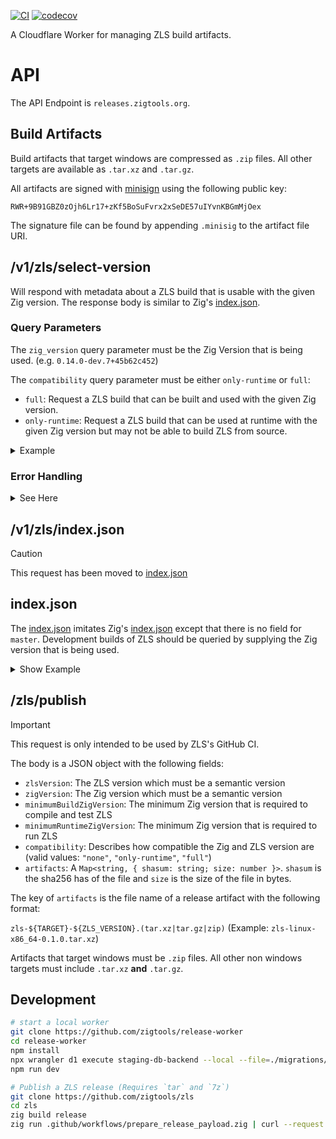 [![CI](https://github.com/zigtools/release-worker/workflows/CI/badge.svg)](https://github.com/zigtools/release-worker/actions)
[![codecov](https://codecov.io/gh/zigtools/release-worker/graph/badge.svg?token=A3YHEUHMT2)](https://codecov.io/gh/zigtools/release-worker)

A Cloudflare Worker for managing ZLS build artifacts.

# API

The API Endpoint is `releases.zigtools.org`.

## Build Artifacts

Build artifacts that target windows are compressed as `.zip` files. All other targets are available as `.tar.xz` and `.tar.gz`.

All artifacts are signed with [minisign](https://jedisct1.github.io/minisign/) using the following public key:

```
RWR+9B91GBZ0zOjh6Lr17+zKf5BoSuFvrx2xSeDE57uIYvnKBGmMjOex
```

The signature file can be found by appending `.minisig` to the artifact file URI.

## /v1/zls/select-version

Will respond with metadata about a ZLS build that is usable with the given Zig version.
The response body is similar to Zig's [index.json](https://ziglang.org/download/index.json).

### Query Parameters

The `zig_version` query parameter must be the Zig Version that is being used. (e.g. `0.14.0-dev.7+45b62c452`)

The `compatibility` query parameter must be either `only-runtime` or `full`:

- `full`: Request a ZLS build that can be built and used with the given Zig version.
- `only-runtime`: Request a ZLS build that can be used at runtime with the given Zig version but may not be able to build ZLS from source.

<details>
  <summary>Example</summary>
  
  ```bash
  curl "https://releases.zigtools.org/v1/zls/select-version?zig_version=0.14.0-dev.7%2B45b62c452&compatibility=only-runtime" # 0.14.0-dev.7+45b62c452
  ```
  
  ```json
  {
    "version": "0.14.0-dev.263+fa650ca",
    "date": "2024-12-20",
    "x86_64-windows": {
      "tarball": "https://builds.zigtools.org/zls-windows-x86_64-0.14.0-dev.263+fa650ca.zip",
      "shasum": "691c93933e8645e60144e6321d9dbe0288a4c79fbf271d58d1c9026bc802fe50",
      "size": "3916683"
    },
    "x86_64-linux": {
      "tarball": "https://builds.zigtools.org/zls-linux-x86_64-0.14.0-dev.263+fa650ca.tar.xz",
      "shasum": "b7a6ffd27771557c6935ab04cbb9cdd69e2334c0d78730e8fcae83c84d692575",
      "size": "3294836"
    },
    "x86_64-macos": {
      "tarball": "https://builds.zigtools.org/zls-macos-x86_64-0.14.0-dev.263+fa650ca.tar.xz",
      "shasum": "1dd653afd3100bcc60375bfeaa8d02ac668f78048002e512bc0d399dbd107f70",
      "size": "1038884"
    },
    "x86-windows": {
      "tarball": "https://builds.zigtools.org/zls-windows-x86-0.14.0-dev.263+fa650ca.zip",
      "shasum": "4358ad9294edda9d35724c307ae0f6c7e7e5310bbce6aaacce64f4db20174773",
      "size": "3979874"
    },
    "x86-linux": {
      "tarball": "https://builds.zigtools.org/zls-linux-x86-0.14.0-dev.263+fa650ca.tar.xz",
      "shasum": "ac757035b40d605473d933a7c50dd6588f84ffc79158dea9103c172a6ef1fcd9",
      "size": "3285184"
    },
    "aarch64-windows": {
      "tarball": "https://builds.zigtools.org/zls-windows-aarch64-0.14.0-dev.263+fa650ca.zip",
      "shasum": "9365cd7fd7eed5aedef229b3147b3b3cd9e76d363a24ecf2aff91f187a2823f5",
      "size": "3709946"
    },
    "aarch64-linux": {
      "tarball": "https://builds.zigtools.org/zls-linux-aarch64-0.14.0-dev.263+fa650ca.tar.xz",
      "shasum": "bf1a94eba812be4fdc73798677c9513f5d70f68dd5721ca534a1858b6bc79047",
      "size": "3125200"
    },
    "aarch64-macos": {
      "tarball": "https://builds.zigtools.org/zls-macos-aarch64-0.14.0-dev.263+fa650ca.tar.xz",
      "shasum": "11a0552a85c451eb6087e5ebfe7d2d72f751ed5eb10b1b56c7800e96867bc8ea",
      "size": "878672"
    },
    "arm-linux": {
      "tarball": "https://builds.zigtools.org/zls-linux-arm-0.14.0-dev.263+fa650ca.tar.xz",
      "shasum": "52ee5fd67cef696a095650f6cb40689a9a77efabd042bc75943e23a31b2da207",
      "size": "3233876"
    },
    "wasm32-wasi": {
      "tarball": "https://builds.zigtools.org/zls-wasi-wasm32-0.14.0-dev.263+fa650ca.tar.xz",
      "shasum": "d77ab7c6b3f788e2dd658d23c1e6c2c8ed9bb092b69953939dad8848b21c41e5",
      "size": "2217504"
    }
  }
  ```
  
</details>

### Error Handling

<details>
  <summary> See Here</summary>

The `/v1/zls/select-version` request may be unable to respond with a compatible Zig version.

If the request is valid but cannot be satified, a JSON response with an `code` and `message` field will be send.

```bash
curl "https://releases.zigtools.org/v1/zls/select-version?zig_version=0.30.0&compatibility=full"
```

```json
{
  "code": 1,
  "message": "ZLS 0.30 has not been released yet"
}
```

#### Unsupported

This error _should_ only occur when specifying a very old Zig version like `0.8.0`. Please open an issue when encounting this error on recent Zig versions.

```json
{
  "code": 0,
  "message": "Zig ${ZIG_VERSION} is not supported by ZLS"
}
```

#### Unsupported Release Cycle

The most common scenario for this error is after Zig has tagged a new release but ZLS hasn't updated yet.

Let's say that Zig `0.12.0` has been released but ZLS not yet released ZLS `0.12.0`. ZLS's latest build is therefore a `0.12.0-dev` build.
A request with `?zig_version=0.13.0-dev` will error because there is no ZLS `0.12.*` or ZLS `0.13.0-dev` builds.

Version Order Guide: `0.12.0-dev` < `0.12.0` < `0.13.0-dev` < `0.13.0`

```json
{
  "code": 1,
  "message": "No builds for the ${ZIG_MAJOR_VERSION}.${ZIG_MINOR_VERSION} release cycle are currently available"
}
```

This error only occurs on development/nightly builds of Zig.

#### Incompatible development build

The version selection algorithm has identified the given Zig version as incompatible with any available ZLS build. When encountering this error on the latest Zig master version, it usually means that a breaking change occured that needs ZLS to be updated.

```json
{
  "code": 2,
  "message": "Zig ${ZIG_VERSION} has no compatible ZLS build (yet)"
}
```

This error only occurs on development/nightly builds of Zig.

#### Incompatible tagged release

```json
{
  "code": 3,
  "message": "ZLS ${ZIG_MAJOR_VERSION}.${ZIG_MINOR_VERSION} has not been released yet"
}
```

This error only occurs on tagged releases of Zig.

</details>

## /v1/zls/index.json

> [!CAUTION]
> This request has been moved to [index.json](https://builds.zigtools.org/index.json)

## index.json

The [index.json](https://builds.zigtools.org/index.json) imitates Zig's [index.json](https://ziglang.org/download/index.json) except that there is no field for `master`. Development builds of ZLS should be queried by supplying the Zig version that is being used.

<details>
  <summary>Show Example</summary>
  
  ```bash
  curl "https://builds.zigtools.org/index.json"
  ```
  
  ```json
  {
    "0.14.0": {
      "date": "2025-03-06",
      "aarch64-linux": {
        "tarball": "https://builds.zigtools.org/zls-linux-aarch64-0.14.0.tar.xz",
        "shasum": "d85f4679af3961db149ead8a355eab4652c3e738eecaad69174cab5f1a1196cc",
        "size": "3369008"
      },
      "aarch64-macos": {
        "tarball": "https://builds.zigtools.org/zls-macos-aarch64-0.14.0.tar.xz",
        "shasum": "dfb627e1f9603583678f552d8035a12dce878215c0a507b32d6f1b9d074d6c4d",
        "size": "927968"
      },
      "aarch64-windows": {
        "tarball": "https://builds.zigtools.org/zls-windows-aarch64-0.14.0.zip",
        "shasum": "7a6d649bafe5d09334b095829b461de1ee7f09278e068b28b90f1566df710a38",
        "size": "4150974"
      },
      "armv7a-linux": {
        "tarball": "https://builds.zigtools.org/zls-linux-armv7a-0.14.0.tar.xz",
        "shasum": "34a41ddf6790959b220724957dedd2919f276298277f3e985dc68c7f9b47d3a0",
        "size": "3535916"
      },
      "loongarch64-linux": {
        "tarball": "https://builds.zigtools.org/zls-linux-loongarch64-0.14.0.tar.xz",
        "shasum": "ce006e31084451a8cdb493965f93f8355485ec4693f54fcba377766ed61597f2",
        "size": "3244668"
      },
      "powerpc64le-linux": {
        "tarball": "https://builds.zigtools.org/zls-linux-powerpc64le-0.14.0.tar.xz",
        "shasum": "c5d88b19017d8b9904a03cb088521f5bbd17171214b84bf2e712947f975b5b9f",
        "size": "3548180"
      },
      "riscv64-linux": {
        "tarball": "https://builds.zigtools.org/zls-linux-riscv64-0.14.0.tar.xz",
        "shasum": "892915a4b06b0503681e45eb45d7bf67a7d7d48daeb73c4ffd0bfb0d59b27a4b",
        "size": "4320460"
      },
      "x86-linux": {
        "tarball": "https://builds.zigtools.org/zls-linux-x86-0.14.0.tar.xz",
        "shasum": "79ca762b6cd5cffc165d473636fe0e1b225d2a4f75e5fed555261be4f046166b",
        "size": "3604608"
      },
      "x86-windows": {
        "tarball": "https://builds.zigtools.org/zls-windows-x86-0.14.0.zip",
        "shasum": "6c2d907830768f69a6296a6794da419597cb08d796243cf81e95452124649252",
        "size": "4564797"
      },
      "x86_64-linux": {
        "tarball": "https://builds.zigtools.org/zls-linux-x86_64-0.14.0.tar.xz",
        "shasum": "661f8d402ba3dc9b04b6e9bc3026495be7b838d2f18d148db2bd98bd699c1360",
        "size": "3567628"
      },
      "x86_64-macos": {
        "tarball": "https://builds.zigtools.org/zls-macos-x86_64-0.14.0.tar.xz",
        "shasum": "baee69e4645deeccb42970b4a01f573592209dc1cf72e32893c59ca06af511dc",
        "size": "1086696"
      },
      "x86_64-windows": {
        "tarball": "https://builds.zigtools.org/zls-windows-x86_64-0.14.0.zip",
        "shasum": "10bb73102bab4d2fa9fd00ef48ad84ff2332b91e7fc449de751676367fe7dfd2",
        "size": "4382699"
      },
      "wasm32-wasi": {
        "tarball": "https://builds.zigtools.org/zls-wasi-wasm32-0.14.0.tar.xz",
        "shasum": "cf9f77982c8d2549603c4361a4653817107974e29811ff7a857ef9230b6ad748",
        "size": "2320208"
      }
    },
    "0.13.0": {
      "date": "2024-06-09",
      "x86_64-windows": {
        "tarball": "https://builds.zigtools.org/zls-windows-x86_64-0.13.0.zip",
        "shasum": "d87ed0834df3c30feae976843f0c6640acd31af1f31c0917907f7bfebae5bd14",
        "size": "3773703"
      },
      "x86_64-linux": {
        "tarball": "https://builds.zigtools.org/zls-linux-x86_64-0.13.0.tar.xz",
        "shasum": "ec4c1b45caf88e2bcb9ebb16c670603cc596e4f621b96184dfbe837b39cd8410",
        "size": "3292516"
      },
      "x86_64-macos": {
        "tarball": "https://builds.zigtools.org/zls-macos-x86_64-0.13.0.tar.xz",
        "shasum": "4b63854d6b76810abd2563706e7d768efc7111e44dd8b371d49198e627697a13",
        "size": "1047656"
      },
      "x86-windows": {
        "tarball": "https://builds.zigtools.org/zls-windows-x86-0.13.0.zip",
        "shasum": "8d71f0fde1238082ee3b7fb5d9e361411183fad2d7a55a78b403ed7cd4fc2d13",
        "size": "3876223"
      },
      "x86-linux": {
        "tarball": "https://builds.zigtools.org/zls-linux-x86-0.13.0.tar.xz",
        "shasum": "9b1632f53528ec29b214286a6056ba1b352737335311926c48317daf1f73f234",
        "size": "3342824"
      },
      "aarch64-linux": {
        "tarball": "https://builds.zigtools.org/zls-linux-aarch64-0.13.0.tar.xz",
        "shasum": "8e258711168c2e3e7e81d6074663cfe291309b779928aaa4c66aed1affeba1aa",
        "size": "3117620"
      },
      "aarch64-macos": {
        "tarball": "https://builds.zigtools.org/zls-macos-aarch64-0.13.0.tar.xz",
        "shasum": "9848514524f5e5d33997ac280b7d92388407209d4b8d4be3866dc3cf30ca6ca8",
        "size": "929348"
      },
      "wasm32-wasi": {
        "tarball": "https://builds.zigtools.org/zls-wasi-wasm32-0.13.0.tar.xz",
        "shasum": "ed2af8a5c8661a3eeaa5d498db150c237fe721dd5f48f99ec14833c2b5208493",
        "size": "2231904"
      }
    },
    "0.12.0": {
      "date": "2024-06-08",
      "aarch64-linux": {
        "tarball": "https://builds.zigtools.org/zls-linux-aarch64-0.12.0.tar.xz",
        "shasum": "ea81ee5c64c8b39aaf23c26d641e263470738d76bee945db9f7207bad10f6d6f",
        "size": "3058360"
      },
      "x86-linux": {
        "tarball": "https://builds.zigtools.org/zls-linux-x86-0.12.0.tar.xz",
        "shasum": "f9ed28d9eb12701b85aafd1956d0d2622086a11761a68561de26677f6410ae6c",
        "size": "3307028"
      },
      "x86_64-linux": {
        "tarball": "https://builds.zigtools.org/zls-linux-x86_64-0.12.0.tar.xz",
        "shasum": "a1049798c9d3b14760f24de5c0a6b5a176abd404979828342b7319939563dfaa",
        "size": "3238880"
      },
      "aarch64-macos": {
        "tarball": "https://builds.zigtools.org/zls-macos-aarch64-0.12.0.tar.xz",
        "shasum": "48892e8e75ebd8cbe1d82548e20094c4c9f7f1b81fdabe18b430f334d93dc76c",
        "size": "912760"
      },
      "x86_64-macos": {
        "tarball": "https://builds.zigtools.org/zls-macos-x86_64-0.12.0.tar.xz",
        "shasum": "6c6b24d2d57de6fcae8c44d8c484a359262b4a46339fe339a6fade433fc7c6b6",
        "size": "1038668"
      },
      "wasm32-wasi": {
        "tarball": "https://builds.zigtools.org/zls-wasi-wasm32-0.12.0.tar.xz",
        "shasum": "82f9fa4394676c25e4b090253f4bcc811f2cc0186abef6e29e90d908af5c60a8",
        "size": "2235168"
      },
      "x86-windows": {
        "tarball": "https://builds.zigtools.org/zls-windows-x86-0.12.0.zip",
        "shasum": "38bf431c3d8eb484458c77a8b7517a44d1bdbc8e1b85d664f8e8f616d94a92c0",
        "size": "3850972"
      },
      "x86_64-windows": {
        "tarball": "https://builds.zigtools.org/zls-windows-x86_64-0.12.0.zip",
        "shasum": "3ff600660081c1867a83a800d22ad784849d1bee2e18bbe4495b95164e3de136",
        "size": "3697303"
      }
    },
    "0.11.0": {
      "date": "2024-06-08",
      "aarch64-linux": {
        "tarball": "https://builds.zigtools.org/zls-linux-aarch64-0.11.0.tar.xz",
        "shasum": "43184d2d324b27d2f18b72818676b367e6633264a0f4d74d1249b8a0824d1e1c",
        "size": "2871712"
      },
      "x86-linux": {
        "tarball": "https://builds.zigtools.org/zls-linux-x86-0.11.0.tar.xz",
        "shasum": "580e8de3980778dc77aa0a77fb60efc0c71a17e12987f43379b326fc4c5dcf6c",
        "size": "2954488"
      },
      "x86_64-linux": {
        "tarball": "https://builds.zigtools.org/zls-linux-x86_64-0.11.0.tar.xz",
        "shasum": "bd65d0cd79e83395b98035991b100821589b07ed8716fb2a44b1e234c9167f3f",
        "size": "2965448"
      },
      "aarch64-macos": {
        "tarball": "https://builds.zigtools.org/zls-macos-aarch64-0.11.0.tar.xz",
        "shasum": "5152757727a958e6991b09fee4fb1b89c42b0e1c19f6b866e3567a83a126851c",
        "size": "1605664"
      },
      "x86_64-macos": {
        "tarball": "https://builds.zigtools.org/zls-macos-x86_64-0.11.0.tar.xz",
        "shasum": "8d3d83c8e1fc7a13d0c58624a9a0bdb289771c3714d01d7aace24277c95e70fb",
        "size": "1746000"
      },
      "wasm32-wasi": {
        "tarball": "https://builds.zigtools.org/zls-wasi-wasm32-0.11.0.tar.xz",
        "shasum": "06e13738a34625fe36dd397dc095c8dd986ba49c214574d5a7d04aa0a5ca669d",
        "size": "2799028"
      },
      "x86-windows": {
        "tarball": "https://builds.zigtools.org/zls-windows-x86-0.11.0.zip",
        "shasum": "8fd720f60de35e59ea3ac465d83fe4c15fd002a3abd5c259abd1cabf30756626",
        "size": "4530355"
      },
      "x86_64-windows": {
        "tarball": "https://builds.zigtools.org/zls-windows-x86_64-0.11.0.zip",
        "shasum": "b14608a9541e89cbe8993ff22a6e3cf6248dd326cc5d42c4ee5469f2933e155b",
        "size": "4186972"
      }
    },
    "0.10.0": {
      "date": "2024-06-08",
      "x86-linux": {
        "tarball": "https://builds.zigtools.org/zls-linux-x86-0.10.0.tar.xz",
        "shasum": "dfc6f2d791b84ff7bd7bfe24e17bc1fed430b6f2db7d8a31735fa19c892334e4",
        "size": "1142116"
      },
      "x86_64-linux": {
        "tarball": "https://builds.zigtools.org/zls-linux-x86_64-0.10.0.tar.xz",
        "shasum": "9a6cda8a9dc4b536f76439285541ad197eb30f67b0df47746411043c48091351",
        "size": "1168192"
      },
      "aarch64-macos": {
        "tarball": "https://builds.zigtools.org/zls-macos-aarch64-0.10.0.tar.xz",
        "shasum": "543c9f7d8895ab12b8c0b860601513c54d354ffd558a439fed9152af74c65ce6",
        "size": "378028"
      },
      "x86_64-macos": {
        "tarball": "https://builds.zigtools.org/zls-macos-x86_64-0.10.0.tar.xz",
        "shasum": "bebd917db44e8fff8daf5aab9f06dbee183dad1ce351bc6ecb264ccae710d951",
        "size": "486076"
      },
      "x86-windows": {
        "tarball": "https://builds.zigtools.org/zls-windows-x86-0.10.0.zip",
        "shasum": "8b1e20ddf16419d956473830c450dbe6eb3f9022404b65a85bc0707437419405",
        "size": "1645296"
      },
      "x86_64-windows": {
        "tarball": "https://builds.zigtools.org/zls-windows-x86_64-0.10.0.zip",
        "shasum": "f9a29b8e5a743282112c53caa28de7f8534e4c83cf801011263202266fc5ff2e",
        "size": "1582483"
      }
    },
    "0.9.0": {
      "date": "2024-06-08",
      "x86_64-linux": {
        "tarball": "https://builds.zigtools.org/zls-linux-x86_64-0.9.0.tar.xz",
        "shasum": "0bb16e2e3a1c4dab22b1d6b25deeefd2212abcc2e88702a3f58705164703a7f8",
        "size": "1145776"
      },
      "x86-linux": {
        "tarball": "https://builds.zigtools.org/zls-linux-x86-0.9.0.tar.xz",
        "shasum": "4596d0fcf236da331fa3afd9f282ac2492f22469f1b673465035b80850f4bd01",
        "size": "1187788"
      },
      "x86_64-macos": {
        "tarball": "https://builds.zigtools.org/zls-macos-x86_64-0.9.0.tar.xz",
        "shasum": "d8f2e8deda1751d7d46979b686784ebd5c843a9ba8f0bce69424351c4bfbea5f",
        "size": "417592"
      },
      "x86-windows": {
        "tarball": "https://builds.zigtools.org/zls-windows-x86-0.9.0.zip",
        "shasum": "30cdf11c1c4cfe8ec260596dbf80ec498740ecd7fce6a025006176e21a90cd52",
        "size": "1648827"
      },
      "x86_64-windows": {
        "tarball": "https://builds.zigtools.org/zls-windows-x86_64-0.9.0.zip",
        "shasum": "0a99b39124c536fc277208b71c1ddb82a8ba29aa9de1df5a4e824d633420f62e",
        "size": "1627474"
      }
    }
  }
  ```
  
</details>

## /zls/publish

> [!IMPORTANT]
> This request is only intended to be used by ZLS's GitHub CI.

The body is a JSON object with the following fields:

- `zlsVersion`: The ZLS version which must be a semantic version
- `zigVersion`: The Zig version which must be a semantic version
- `minimumBuildZigVersion`: The minimum Zig version that is required to compile and test ZLS
- `minimumRuntimeZigVersion`: The minimum Zig version that is required to run ZLS
- `compatibility`: Describes how compatible the Zig and ZLS version are (valid values: `"none"`, `"only-runtime"`, `"full"`)
- `artifacts`: A `Map<string, { shasum: string; size: number }>`. `shasum` is the sha256 has of the file and `size` is the size of the file in bytes.

The key of `artifacts` is the file name of a release artifact with the following format:

`zls-${TARGET}-${ZLS_VERSION}.(tar.xz|tar.gz|zip)` (Example: `zls-linux-x86_64-0.1.0.tar.xz`)

Artifacts that target windows must be `.zip` files. All other non windows targets must include `.tar.xz` **and** `.tar.gz`.

## Development

```bash
# start a local worker
git clone https://github.com/zigtools/release-worker
cd release-worker
npm install
npx wrangler d1 execute staging-db-backend --local --file=./migrations/0000_initial.sql
npm run dev
```

```bash
# Publish a ZLS release (Requires `tar` and `7z`)
git clone https://github.com/zigtools/zls
cd zls
zig build release
zig run .github/workflows/prepare_release_payload.zig | curl --request POST --user admin:amogus --header "Content-Type: application/json" --data @- http://localhost:8787/v1/zls/publish
```
